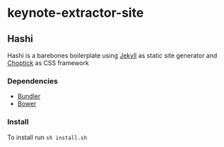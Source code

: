 # keynote-extractor-site

## Hashi

Hashi is a barebones boilerplate using [Jekyll](http://jekyllrb.com/) as static site generator and [Choptick](https://github.com/getchopstick) as CSS framework

### Dependencies

- [Bundler](https://bundler.io/)
- [Bower](http://bower.io/)

### Install

To install run `sh install.sh`
